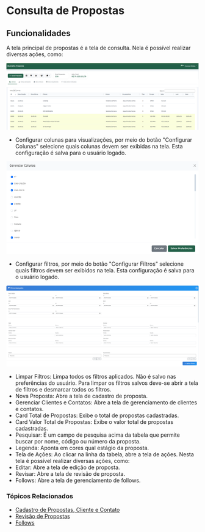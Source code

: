 # Consulta de Propostas

## Funcionalidades

A tela principal de propostas é a tela de consulta. Nela é possível realizar diversas ações, como:

![Tela de Consultas](img/tela_principal.png)

- Configurar colunas para visualizações, por meio do botão "Configurar Colunas" selecione quais colunas devem ser exibidas na tela. Esta configuração é salva para o usuário logado.

![Tela de Configuração de Colunas](img/config_colunas.png)

- Configurar filtros, por meio do botão "Configurar Filtros" selecione quais filtros devem ser exibidos na tela. Esta configuração é salva para o usuário logado.

![Tela de Configuração de Filtros](img/config_filtros.png)

- Limpar Filtros: Limpa todos os filtros aplicados. Não é salvo nas preferências do usuário. Para limpar os filtros salvos deve-se abrir a tela de filtros e desmarcar todos os filtros.
- Nova Proposta: Abre a tela de cadastro de proposta.
- Gerenciar Clientes e Contatos: Abre a tela de gerenciamento de clientes e contatos.
- Card Total de Propostas: Exibe o total de propostas cadastradas.
- Card Valor Total de Propostas: Exibe o valor total de propostas cadastradas.
- Pesquisar: É um campo de pesquisa acima da tabela que permite buscar por nome, código ou número da proposta.
- Legenda: Aponta em cores qual estágio da proposta.
- Tela de Ações: Ao clicar na linha da tabela, abre a tela de ações. Nesta tela é possível realizar diversas ações, como:
 - Editar: Abre a tela de edição de proposta.
 - Revisar: Abre a tela de revisão de proposta.
 - Follows: Abre a tela de gerenciamento de follows.

### Tópicos Relacionados
- [Cadastro de Propostas, Cliente e Contato](cadastro.md)
- [Revisão de Propostas](revisao.md)
- [Follows](follow.md)


